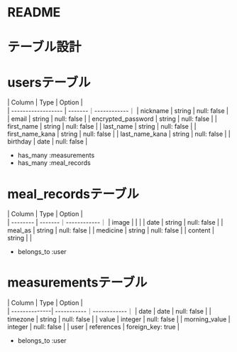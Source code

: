 # README

# テーブル設計

# usersテーブル

| Column             | Type   | Option      |  
| ------------------ | -------｜------------｜
| nickname           | string | null: false |
| email              | string | null: false |
| encrypted_password | string | null: false |
| first_name         | string | null: false |
| last_name          | string | null: false |
| first_name_kana    | string | null: false |
| last_name_kana     | string | null: false |
| birthday           | date   | null: false |

- has_many :measurements
- has_many :meal_records


# meal_recordsテーブル

| Column   | Type   | Option      |  
| -------- | -------｜------------｜
| image    |        |             |
| date     | string | null: false |
| meal_as  | string | null: false |
| medicine | string | null: false |
| content  | string |             |

- belongs_to :user


# measurementsテーブル

| Column        | Type       | Option      |  
| --------------| -----------｜------------｜
| date          | date       | null: false |
| timezone      | string     | null: false |
| value         | integer    | null: false |
| morning_value | integer    | null: false |
| user          | references | foreign_key: true |

- belongs_to :user
